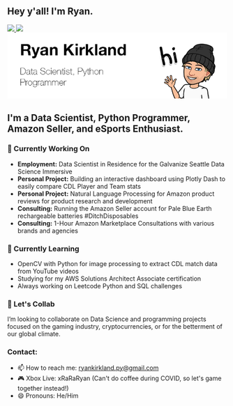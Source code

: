 ## Hey y'all! I'm Ryan.

 <!-- LinkedIn Contact -->
  <a href="https://www.linkedin.com/in/ryanjkirkland/" target="_blank">
    <img src="https://img.shields.io/badge/-RYAN%20KIRKLAND-blue?style=for-the-badge&logo=Linkedin&logoColor=white"/>
  </a>
  
<!-- Email -->
  <a href="mailto:ryankirkland.py@gmail.com">
    <img src="https://img.shields.io/badge/EMAIL-ryankirkland.py@gmail.com-d44638?style=for-the-badge"/>
  </a>

<img src="https://github.com/ryankirkland/ryankirkland/blob/main/title-card.png"/>

## I'm a Data Scientist, Python Programmer, Amazon Seller, and eSports Enthusiast.

<!--
**ryankirkland/ryankirkland** is a ✨ _special_ ✨ repository because its `README.md` (this file) appears on your GitHub profile. -->

### 🔭 Currently Working On

- <b>Employment:</b> Data Scientist in Residence for the Galvanize Seattle Data Science Immersive
- <b>Personal Project:</b> Building an interactive dashboard using Plotly Dash to easily compare CDL Player and Team stats
- <b>Personal Project:</b> Natural Language Processing for Amazon product reviews for product research and development
- <b>Consulting:</b> Running the Amazon Seller account for Pale Blue Earth rechargeable batteries #DitchDisposables
- <b>Consulting:</b> 1-Hour Amazon Marketplace Consultations with various brands and agencies

### 🌱 Currently Learning

- OpenCV with Python for image processing to extract CDL match data from YouTube videos
- Studying for my AWS Solutions Architect Associate certification
- Always working on Leetcode Python and SQL challenges

### 👯 Let's Collab

I’m looking to collaborate on Data Science and programming projects focused on the gaming industry, cryptocurrencies, or for the betterment of our global climate.

### Contact:
- 📫 How to reach me: ryankirkland.py@gmail.com
- 🎮 Xbox Live: xRaRaRyan (Can't do coffee during COVID, so let's game together instead!)
- 😄 Pronouns: He/Him
